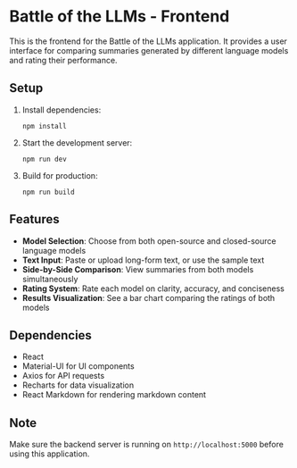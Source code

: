 # Battle of the LLMs - Frontend

This is the frontend for the Battle of the LLMs application. It provides a user interface for comparing summaries generated by different language models and rating their performance.

## Setup

1. Install dependencies:
   ```
   npm install
   ```

2. Start the development server:
   ```
   npm run dev
   ```

3. Build for production:
   ```
   npm run build
   ```

## Features

- **Model Selection**: Choose from both open-source and closed-source language models
- **Text Input**: Paste or upload long-form text, or use the sample text
- **Side-by-Side Comparison**: View summaries from both models simultaneously
- **Rating System**: Rate each model on clarity, accuracy, and conciseness
- **Results Visualization**: See a bar chart comparing the ratings of both models

## Dependencies

- React
- Material-UI for UI components
- Axios for API requests
- Recharts for data visualization
- React Markdown for rendering markdown content

## Note

Make sure the backend server is running on `http://localhost:5000` before using this application.
